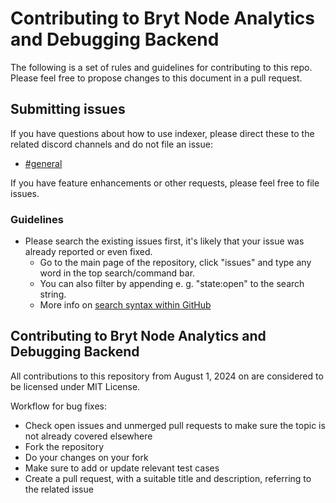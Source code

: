 # Contributing to Bryt Node Analytics and Debugging Backend

The following is a set of rules and guidelines for contributing to this repo. Please feel free to propose changes to this document in a pull request.

## Submitting issues

If you have questions about how to use indexer, please direct these to the related discord channels and do not file an issue:
* [#general]()

If you have feature enhancements or other requests, please feel free to file issues.

### Guidelines
* Please search the existing issues first, it's likely that your issue was already reported or even fixed.
  - Go to the main page of the repository, click "issues" and type any word in the top search/command bar.
  - You can also filter by appending e. g. "state:open" to the search string.
  - More info on [search syntax within GitHub](https://help.github.com/articles/searching-issues)

## Contributing to Bryt Node Analytics and Debugging Backend

All contributions to this repository from August 1, 2024 on are considered to be licensed under MIT License.

Workflow for bug fixes:
* Check open issues and unmerged pull requests to make sure the topic is not already covered elsewhere
* Fork the repository
* Do your changes on your fork
* Make sure to add or update relevant test cases
* Create a pull request, with a suitable title and description, referring to the related issue
